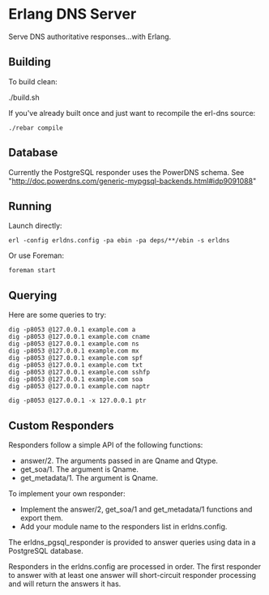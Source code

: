 # Erlang DNS Server

Serve DNS authoritative responses...with Erlang.

## Building

To build clean:

   ./build.sh

If you've already built once and just want to recompile the erl-dns source:

    ./rebar compile

## Database

Currently the PostgreSQL responder uses the PowerDNS schema. See "http://doc.powerdns.com/generic-mypgsql-backends.html#idp9091088"

## Running

Launch directly:

    erl -config erldns.config -pa ebin -pa deps/**/ebin -s erldns

Or use Foreman:

    foreman start

## Querying

Here are some queries to try:

    dig -p8053 @127.0.0.1 example.com a
    dig -p8053 @127.0.0.1 example.com cname
    dig -p8053 @127.0.0.1 example.com ns
    dig -p8053 @127.0.0.1 example.com mx
    dig -p8053 @127.0.0.1 example.com spf
    dig -p8053 @127.0.0.1 example.com txt
    dig -p8053 @127.0.0.1 example.com sshfp
    dig -p8053 @127.0.0.1 example.com soa
    dig -p8053 @127.0.0.1 example.com naptr

    dig -p8053 @127.0.0.1 -x 127.0.0.1 ptr

## Custom Responders

Responders follow a simple API of the following functions:

* answer/2. The arguments passed in are Qname and Qtype.
* get_soa/1. The argument is Qname.
* get_metadata/1. The argument is Qname.

To implement your own responder:

* Implement the answer/2, get_soa/1 and get_metadata/1 functions and export them.
* Add your module name to the responders list in erldns.config.

The erldns_pgsql_responder is provided to answer queries using data in a PostgreSQL database.

Responders in the erldns.config are processed in order. The first responder to answer with at least one answer will short-circuit responder processing and will return the answers it has.
